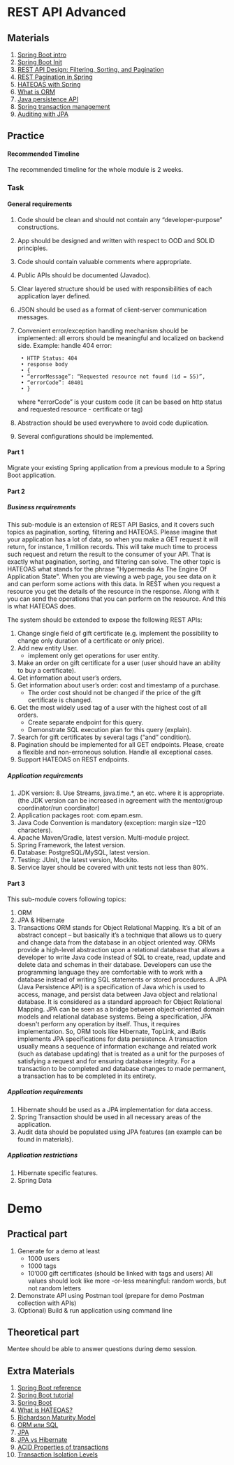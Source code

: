 # REST API Advanced

## Materials

1. [Spring Boot intro](https://videoportal.epam.com/video/6Rn164or)
2. [Spring Boot Init](https://start.spring.io/)
3. [REST API Design: Filtering, Sorting, and Pagination](https://www.moesif.com/blog/technical/api-design/REST-API-Design-Filtering-Sorting-and-Pagination/)
4. [REST Pagination in Spring](https://www.baeldung.com/rest-api-pagination-in-spring/)
5. [HATEOAS with Spring](https://spring.io/guides/gs/rest-hateoas/)
6. [What is ORM](https://www.educba.com/what-is-orm/)
7. [Java persistence API](https://www.vogella.com/tutorials/JavaPersistenceAPI/article.html)
8. [Spring transaction management](https://docs.spring.io/spring/docs/4.2.x/spring-framework-reference/html/transaction.html)
9. [Auditing with JPA](https://www.baeldung.com/database-auditing-jpa#auditing)

## Practice

#### Recommended Timeline

The recommended timeline for the whole module is 2 weeks.

### Task

#### General requirements

1. Code should be clean and should not contain any “developer-purpose” constructions.
2. App should be designed and written with respect to OOD and SOLID principles.
3. Code should contain valuable comments where appropriate.
4. Public APIs should be documented (Javadoc).
5. Clear layered structure should be used with responsibilities of each application layer defined.
6. JSON should be used as a format of client-server communication messages.
7. Convenient error/exception handling mechanism should be implemented: all errors should be meaningful and localized on
   backend side. Example: handle 404 error:

        • HTTP Status: 404
        • response body    
        • {
        • “errorMessage”: “Requested resource not found (id = 55)”,
        • “errorCode”: 40401
        • }

   where *errorCode” is your custom code (it can be based on http status and requested resource - certificate or tag)
8. Abstraction should be used everywhere to avoid code duplication.
9. Several configurations should be implemented.

#### Part 1

Migrate your existing Spring application from a previous module to a Spring Boot application.

#### Part 2

##### Business requirements

This sub-module is an extension of REST API Basics, and it covers such topics as pagination, sorting, filtering and
HATEOAS. Please imagine that your application has a lot of data, so when you make a GET request it will return, for
instance, 1 million records. This will take much time to process such request and return the result to the consumer of
your API. That is exactly what pagination, sorting, and filtering can solve. The other topic is HATEOAS what stands for
the phrase "Hypermedia As The Engine Of Application State". When you are viewing a web page, you see data on it and can
perform some actions with this data. In REST when you request a resource you get the details of the resource in the
response. Along with it you can send the operations that you can perform on the resource. And this is what HATEOAS does.

The system should be extended to expose the following REST APIs:

1. Change single field of gift certificate (e.g. implement the possibility to change only duration of a certificate or
   only price).
2. Add new entity User.
    * implement only get operations for user entity.
3. Make an order on gift certificate for a user (user should have an ability to buy a certificate).
4. Get information about user’s orders.
5. Get information about user’s order: cost and timestamp of a purchase.
    * The order cost should not be changed if the price of the gift certificate is changed.
6. Get the most widely used tag of a user with the highest cost of all orders.
    * Create separate endpoint for this query.
    * Demonstrate SQL execution plan for this query (explain).
7. Search for gift certificates by several tags (“and” condition).
8. Pagination should be implemented for all GET endpoints. Please, create a flexible and non-erroneous solution. Handle
   all exceptional cases.
9. Support HATEOAS on REST endpoints.

##### Application requirements

1. JDK version: 8. Use Streams, java.time.*, an etc. where it is appropriate. (the JDK version can be increased in
   agreement with the mentor/group coordinator/run coordinator)
2. Application packages root: com.epam.esm.
3. Java Code Convention is mandatory (exception: margin size –120 characters).
4. Apache Maven/Gradle, latest version. Multi-module project.
5. Spring Framework, the latest version.
6. Database: PostgreSQL/MySQL, latest version.
7. Testing: JUnit, the latest version, Mockito.
8. Service layer should be covered with unit tests not less than 80%.

#### Part 3

This sub-module covers following topics:

1. ORM
2. JPA & Hibernate
3. Transactions
   ORM stands for Object Relational Mapping. It’s a bit of an abstract concept – but basically it’s a technique that
   allows us to query and change data from the database in an object oriented way. ORMs provide a high-level abstraction
   upon a relational database that allows a developer to write Java code instead of SQL to create, read, update and
   delete data and schemas in their database. Developers can use the programming language they are comfortable with to
   work with a database instead of writing SQL statements or stored procedures. A JPA (Java Persistence API) is a
   specification of Java which is used to access, manage, and persist data between Java object and relational database.
   It is considered as a standard approach for Object Relational Mapping. JPA can be seen as a bridge between
   object-oriented domain models and relational database systems. Being a specification, JPA doesn't perform any
   operation by itself. Thus, it requires implementation. So, ORM tools like Hibernate, TopLink, and iBatis implements
   JPA specifications for data persistence. A transaction usually means a sequence of information exchange and related
   work (such as database updating) that is treated as a unit for the purposes of satisfying a request and for ensuring
   database integrity. For a transaction to be completed and database changes to made permanent, a transaction has to be
   completed in its entirety.

##### Application requirements

1. Hibernate should be used as a JPA implementation for data access.
2. Spring Transaction should be used in all necessary areas of the application.
3. Audit data should be populated using JPA features (an example can be found in materials).

##### Application restrictions

1. Hibernate specific features.
2. Spring Data

# Demo

## Practical part

1. Generate for a demo at least
    - 1000 users
    - 1000 tags
    - 10’000 gift certificates (should be linked with tags and users)
      All values should look like more -or-less meaningful: random words, but not random letters
2. Demonstrate API using Postman tool (prepare for demo Postman collection with APIs)
3. (Optional) Build & run application using command line

## Theoretical part

Mentee should be able to answer questions during demo session.

## Extra Materials

1. [Spring Boot reference](https://spring.io/projects/spring-boot/)
2. [Spring Boot tutorial](https://spring.io/guides/gs/rest-service/)
3. [Spring Boot](https://habr.com/ru/post/257223/)
4. [What is HATEOAS?](https://habr.com/ru/post/483328/)
5. [Richardson Maturity Model](https://martinfowler.com/articles/richardsonMaturityModel.html)
6. [ORM или SQL](https://youtu.be/bkDUIIho70o)
7. [JPA](https://www.educba.com/java-persistence-api/)
8. [JPA vs Hibernate](https://www.javatpoint.com/jpa-vs-hibernate)
9. [ACID Properties of transactions](https://www.geeksforgeeks.org/acid-properties-in-dbms/)
10. [Transaction Isolation Levels](https://www.geeksforgeeks.org/transaction-isolation-levels-dbms/)